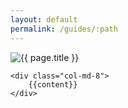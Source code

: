 ```yaml
---
layout: default
permalink: /guides/:path
---
```

<div class="row">
    <div class="col-md-4">
        <img src="{{ page.image }}" alt="{{ page.title }}">
    </div>


    <div class="col-md-8">
        {{content}}
    </div>

</div> 